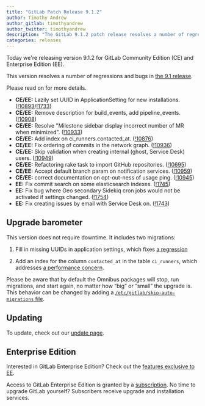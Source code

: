 ```yaml
---
title: "GitLab Patch Release 9.1.2"
author: Timothy Andrew
author_gitlab: timothyandrew
author_twitter: timothyandrew
description: "The GitLab 9.1.2 patch release resolves a number of regressions and bugs in 9.1"
categories: releases
---
```


Today we're releasing version 9.1.2 for GitLab Community Edition (CE) and
Enterprise Edition (EE).

This version resolves a number of regressions and bugs in [the 9.1 release](/blog/2017/04/22/gitlab-9-1-released).

Please read on for more details.

<!-- more -->

- **CE/EE:** Lazily set UUID in ApplicationSetting for new installations. ([!10893]/[!1733])
- **CE/EE:** Remove description for build_events, add pipeline_events. ([!10908])
- **CE/EE:** Resolve "Milestone sidebar display incorrect number of MR when minimized". ([!10933])
- **CE/EE:** Add index on ci_runners.contacted_at. ([!10876])
- **CE/EE:** Fix ordering of commits in the network graph. ([!10936])
- **CE/EE:** Skip validation when creating internal (ghost, Service Desk) users. ([!10949])
- **CE/EE:** Refactoring rake task to import GitHub repositories. ([!10695])
- **CE/EE:** Accept default branch param on notification services. ([!10959])
- **CE/EE:** correct documentation on opt-out-ness of usage ping. ([!10945])
- **EE:** Fix commit search on some elasticsearch indexes. ([!1745])
- **EE:** Fix bug where Geo secondary Sidekiq cron jobs would not be activated if settings changed. ([!1754])
- **EE:** Fix creating issues by email with Service Desk on. ([!1743])

[!10893]: https://gitlab.com/gitlab-org/gitlab-ce/merge_requests/10893
[!1733]: https://gitlab.com/gitlab-org/gitlab-ee/merge_requests/1733
[!10908]: https://gitlab.com/gitlab-org/gitlab-ce/merge_requests/10908
[!10933]: https://gitlab.com/gitlab-org/gitlab-ce/merge_requests/10933
[!10936]: https://gitlab.com/gitlab-org/gitlab-ce/merge_requests/10936
[!10876]: https://gitlab.com/gitlab-org/gitlab-ce/merge_requests/10876
[!10980]: https://gitlab.com/gitlab-org/gitlab-ce/merge_requests/10980
[!10949]: https://gitlab.com/gitlab-org/gitlab-ce/merge_requests/10949
[!10695]: https://gitlab.com/gitlab-org/gitlab-ce/merge_requests/10695
[!10959]: https://gitlab.com/gitlab-org/gitlab-ce/merge_requests/10959
[!10945]: https://gitlab.com/gitlab-org/gitlab-ce/merge_requests/10945
[!1745]: https://gitlab.com/gitlab-org/gitlab-ee/merge_requests/1745
[!1754]: https://gitlab.com/gitlab-org/gitlab-ee/merge_requests/1754
[!1743]: https://gitlab.com/gitlab-org/gitlab-ee/merge_requests/1743

## Upgrade barometer

This version does not require downtime. It includes two migrations:

  1. Fill in missing UUIDs in application settings, which fixes
     [a regression](https://gitlab.com/gitlab-org/gitlab-ee/issues/2246)

  2. Add an index for the column `contacted_at` in the table `ci_runners`, which
     addresses [a performance concern](https://gitlab.com/gitlab-org/gitlab-ce/issues/31229).

Please be aware that by default the Omnibus packages will stop, run migrations,
and start again, no matter how “big” or “small” the upgrade is. This behavior
can be changed by adding a [`/etc/gitlab/skip-auto-migrations`
file](http://doc.gitlab.com/omnibus/update/README.html).

## Updating

To update, check out our [update page](/update/).

## Enterprise Edition

Interested in GitLab Enterprise Edition? Check out the [features exclusive to
EE](/pricing/).

Access to GitLab Enterprise Edition is granted by a [subscription](/stages-devops-lifecycle/).
No time to upgrade GitLab yourself? Subscribers receive upgrade and installation
services.
